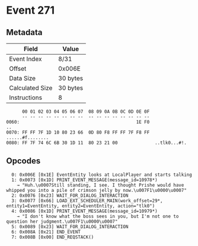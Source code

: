 # Event 271

## Metadata

| Field           | Value    |
|-----------------|----------|
| Event Index     | 8/31     |
| Offset          | 0x006E   |
| Data Size       | 30 bytes |
| Calculated Size | 30 bytes |
| Instructions    | 8        |

```
      00 01 02 03 04 05 06 07  08 09 0A 0B 0C 0D 0E 0F
      -- -- -- -- -- -- -- --  -- -- -- -- -- -- -- --
0060:                                            1E F0                ..
0070: FF FF 7F 1D 10 80 23 66  0D 80 F8 FF FF 7F F8 FF  ......#f........
0080: FF 7F 74 6C 6B 30 1D 11  80 23 21 00              ..tlk0...#!.    
```

## Opcodes

```
  0: 0x006E [0x1E] EventEntity looks at LocalPlayer and starts talking
  1: 0x0073 [0x1D] PRINT_EVENT_MESSAGE(message_id=10978*)
    → "Huh.\u0007Still standing, I see. I thought Prishe would have whipped you into a pile of crimson jelly by now.\u007F1\u0000\u0007"
  2: 0x0076 [0x23] WAIT_FOR_DIALOG_INTERACTION
  3: 0x0077 [0x66] LOAD_EXT_SCHEDULER_MAIN(work_offset=29*, entity1=EventEntity, entity2=EventEntity, action="tlk0")
  4: 0x0086 [0x1D] PRINT_EVENT_MESSAGE(message_id=10979*)
    → "I don't know what the boss sees in you, but I'm not one to question her judgment.\u007F1\u0000\u0007"
  5: 0x0089 [0x23] WAIT_FOR_DIALOG_INTERACTION
  6: 0x008A [0x21] END_EVENT
  7: 0x008B [0x00] END_REQSTACK()
```

